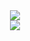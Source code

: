 <link rel="stylesheet" href="https://fonts.googleapis.com/css?family=PT+Sans">

<div align="center">
  <a href="https://lanyard.cnrad.dev/api/350275136206667777"><img src="https://lanyard.cnrad.dev/api/350275136206667777" /></a>
  <br>
  <a href="https://th7bo.dev"><img align="center" src="https://manager.th7bo.dev/readme"/></a> <br>
</div>
